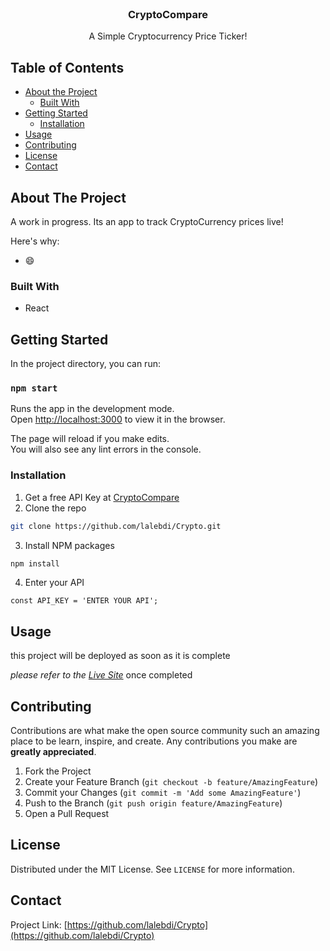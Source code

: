 <br />
<p align="center">
 

  <h3 align="center">CryptoCompare</h3>

  <p align="center">
    A Simple Cryptocurrency Price Ticker!
    <br />
    
  </p>
</p>



<!-- TABLE OF CONTENTS -->
## Table of Contents

* [About the Project](#about-the-project)
  * [Built With](#built-with)
* [Getting Started](#getting-started)
  * [Installation](#installation)
* [Usage](#usage)
* [Contributing](#contributing)
* [License](#license)
* [Contact](#contact)




<!-- ABOUT THE PROJECT -->
## About The Project



A work in progress. Its an app to track CryptoCurrency prices live!

Here's why:


*  :smile:




### Built With

* React




<!-- GETTING STARTED -->
## Getting Started
In the project directory, you can run:

### `npm start`

Runs the app in the development mode.<br />
Open [http://localhost:3000](http://localhost:3000) to view it in the browser.

The page will reload if you make edits.<br />
You will also see any lint errors in the console.



### Installation

1. Get a free API Key at [CryptoCompare](https://min-api.cryptocompare.com/)
2. Clone the repo
```sh
git clone https://github.com/lalebdi/Crypto.git
```
3. Install NPM packages
```sh
npm install
```
4. Enter your API 
```JS
const API_KEY = 'ENTER YOUR API';
```



<!-- USAGE EXAMPLES -->
## Usage

this project will be deployed as soon as it is complete

_please refer to the [Live Site](https://example.com)_ once completed





<!-- CONTRIBUTING -->
## Contributing

Contributions are what make the open source community such an amazing place to be learn, inspire, and create. Any contributions you make are **greatly appreciated**.

1. Fork the Project
2. Create your Feature Branch (`git checkout -b feature/AmazingFeature`)
3. Commit your Changes (`git commit -m 'Add some AmazingFeature'`)
4. Push to the Branch (`git push origin feature/AmazingFeature`)
5. Open a Pull Request



<!-- LICENSE -->
## License

Distributed under the MIT License. See `LICENSE` for more information.



<!-- CONTACT -->
## Contact



Project Link: [https://github.com/lalebdi/Crypto](https://github.com/lalebdi/Crypto)





